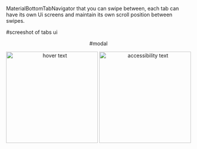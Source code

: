 MaterialBottomTabNavigator that you can swipe between, each tab can have its own Ui screens and maintain its own scroll position between swipes.

<p>#screeshot of tabs ui<p>
  
<p align="center">#modal<p>
<p align="center">   <img src="https://user-images.githubusercontent.com/54661517/83018117-5d310200-a042-11ea-855d-08c2f0f01e8a.jpg" width="250" title="hover text"> 
  <img src="https://user-images.githubusercontent.com/54661517/83018189-7d60c100-a042-11ea-8525-f5d95271bdb9.jpg" width="250" alt="accessibility text"> </p>
